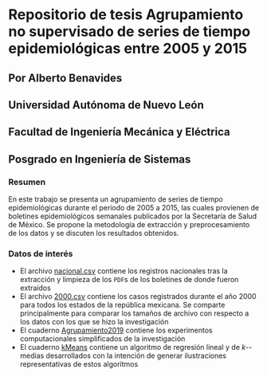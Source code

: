 # Repositorio de tesis Agrupamiento no supervisado de series de tiempo epidemiológicas entre 2005 y 2015
## Por Alberto Benavides
## Universidad Autónoma de Nuevo León
## Facultad de Ingeniería Mecánica y Eléctrica
## Posgrado en Ingeniería de Sistemas

### Resumen

En este trabajo se presenta un agrupamiento de series de tiempo epidemiológicas durante el periodo de 2005 a 2015, las cuales provienen de boletines epidemiológicos semanales publicados por la Secretaría de Salud de México. Se propone la metodología de extracción y preprocesamiento de los datos y se discuten los resultados obtenidos.

### Datos de interés

* El archivo [nacional.csv](nacional.csv) contiene los registros nacionales tras la extracción y limpieza de los `PDF`s de los boletines de donde fueron extraídos
* El archivo [2000.csv](2000.csv) contiene los casos registrados durante el año 2000 para todos los estados de la república mexicana. Se comparte principalmente para comparar los tamaños de archivo con respecto a los datos con los que se hizo la investigación
* El cuaderno [Agrupamiento2019](https://nbviewer.jupyter.org/github/jbenavidesv87/epidemias05-15/blob/master/Agrupamiento2019.ipynb) contiene los experimentos computacionales simplificados de la investigación
* El cuaderno [kMeans](https://nbviewer.jupyter.org/github/jbenavidesv87/epidemias05-15/blob/master/kMeans.ipynb) contiene un algoritmo de regresión lineal y de $k$--medias desarrollados con la intención de generar ilustraciones representativas de estos algoritmos